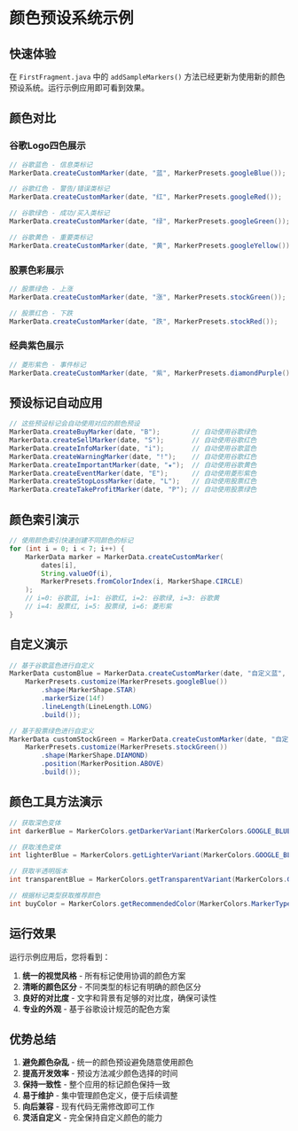 # 颜色预设系统示例

## 快速体验

在 `FirstFragment.java` 中的 `addSampleMarkers()` 方法已经更新为使用新的颜色预设系统。运行示例应用即可看到效果。

## 颜色对比

### 谷歌Logo四色展示

```java
// 谷歌蓝色 - 信息类标记
MarkerData.createCustomMarker(date, "蓝", MarkerPresets.googleBlue());

// 谷歌红色 - 警告/错误类标记  
MarkerData.createCustomMarker(date, "红", MarkerPresets.googleRed());

// 谷歌绿色 - 成功/买入类标记
MarkerData.createCustomMarker(date, "绿", MarkerPresets.googleGreen());

// 谷歌黄色 - 重要类标记
MarkerData.createCustomMarker(date, "黄", MarkerPresets.googleYellow());
```

### 股票色彩展示

```java
// 股票绿色 - 上涨
MarkerData.createCustomMarker(date, "涨", MarkerPresets.stockGreen());

// 股票红色 - 下跌
MarkerData.createCustomMarker(date, "跌", MarkerPresets.stockRed());
```

### 经典紫色展示

```java
// 菱形紫色 - 事件标记
MarkerData.createCustomMarker(date, "紫", MarkerPresets.diamondPurple());
```

## 预设标记自动应用

```java
// 这些预设标记会自动使用对应的颜色预设
MarkerData.createBuyMarker(date, "B");        // 自动使用谷歌绿色
MarkerData.createSellMarker(date, "S");       // 自动使用谷歌红色
MarkerData.createInfoMarker(date, "i");       // 自动使用谷歌蓝色
MarkerData.createWarningMarker(date, "!");    // 自动使用谷歌红色
MarkerData.createImportantMarker(date, "★");  // 自动使用谷歌黄色
MarkerData.createEventMarker(date, "E");      // 自动使用菱形紫色
MarkerData.createStopLossMarker(date, "L");   // 自动使用股票红色
MarkerData.createTakeProfitMarker(date, "P"); // 自动使用股票绿色
```

## 颜色索引演示

```java
// 使用颜色索引快速创建不同颜色的标记
for (int i = 0; i < 7; i++) {
    MarkerData marker = MarkerData.createCustomMarker(
        dates[i], 
        String.valueOf(i),
        MarkerPresets.fromColorIndex(i, MarkerShape.CIRCLE)
    );
    // i=0: 谷歌蓝, i=1: 谷歌红, i=2: 谷歌绿, i=3: 谷歌黄
    // i=4: 股票红, i=5: 股票绿, i=6: 菱形紫
}
```

## 自定义演示

```java
// 基于谷歌蓝色进行自定义
MarkerData customBlue = MarkerData.createCustomMarker(date, "自定义蓝",
    MarkerPresets.customize(MarkerPresets.googleBlue())
        .shape(MarkerShape.STAR)
        .markerSize(14f)
        .lineLength(LineLength.LONG)
        .build());

// 基于股票绿色进行自定义
MarkerData customStockGreen = MarkerData.createCustomMarker(date, "自定义股票绿",
    MarkerPresets.customize(MarkerPresets.stockGreen())
        .shape(MarkerShape.DIAMOND)
        .position(MarkerPosition.ABOVE)
        .build());
```

## 颜色工具方法演示

```java
// 获取深色变体
int darkerBlue = MarkerColors.getDarkerVariant(MarkerColors.GOOGLE_BLUE);

// 获取浅色变体
int lighterBlue = MarkerColors.getLighterVariant(MarkerColors.GOOGLE_BLUE);

// 获取半透明版本
int transparentBlue = MarkerColors.getTransparentVariant(MarkerColors.GOOGLE_BLUE, 128);

// 根据标记类型获取推荐颜色
int buyColor = MarkerColors.getRecommendedColor(MarkerColors.MarkerType.BUY);
```

## 运行效果

运行示例应用后，您将看到：

1. **统一的视觉风格** - 所有标记使用协调的颜色方案
2. **清晰的颜色区分** - 不同类型的标记有明确的颜色区分
3. **良好的对比度** - 文字和背景有足够的对比度，确保可读性
4. **专业的外观** - 基于谷歌设计规范的配色方案

## 优势总结

1. **避免颜色杂乱** - 统一的颜色预设避免随意使用颜色
2. **提高开发效率** - 预设方法减少颜色选择的时间
3. **保持一致性** - 整个应用的标记颜色保持一致
4. **易于维护** - 集中管理颜色定义，便于后续调整
5. **向后兼容** - 现有代码无需修改即可工作
6. **灵活自定义** - 完全保持自定义颜色的能力 